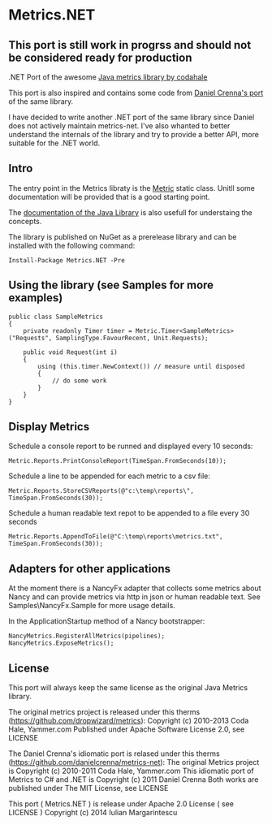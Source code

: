 Metrics.NET
===========

This port is still work in progrss and should not be considered ready for production
------------------------------------------------------------------------------------


.NET Port of the awesome [Java metrics library by codahale](https://github.com/dropwizard/metrics)

This port is also inspired and contains some code from [Daniel Crenna's port](https://github.com/danielcrenna/metrics-net) of the same library.

I have decided to write another .NET port of the same library since Daniel does not actively maintain metrics-net. 
I've also whanted to better understand the internals of the library and try to provide a better API, more suitable for the .NET world.

Intro
-----

The entry point in the Metrics libraty is the [Metric](https://github.com/etishor/Metrics.NET/blob/master/Src/Metrics/Metric.cs) static class. 
Unitll some documentation will be provided that is a good starting point.

The [documentation of the Java Library](http://metrics.codahale.com/manual/core/) is also usefull for understaing the concepts.

The library is published on NuGet as a prerelease library and can be installed with the following command:

    Install-Package Metrics.NET -Pre

Using the library (see Samples for more examples)
-------------------------------------------------

    public class SampleMetrics
    {
        private readonly Timer timer = Metric.Timer<SampleMetrics>("Requests", SamplingType.FavourRecent, Unit.Requests);

        public void Request(int i)
        {
            using (this.timer.NewContext()) // measure until disposed
            {
                // do some work
            }
        }
    }

Display Metrics
---------------

Schedule a console report to be runned and displayed every 10 seconds:

    Metric.Reports.PrintConsoleReport(TimeSpan.FromSeconds(10));

Schedule a line to be appended for each metric to a csv file:

    Metric.Reports.StoreCSVReports(@"c:\temp\reports\", TimeSpan.FromSeconds(30));

Schedule a human readable text repot to be appended to a file every 30 seconds

    Metric.Reports.AppendToFile(@"C:\temp\reports\metrics.txt", TimeSpan.FromSeconds(30));

Adapters for other applications
-------------------------------

At the moment there is a NancyFx adapter that collects some metrics about Nancy and can provide metrics via http in json or human readable text. See Samples\NancyFx.Sample for more usage details. 

In the ApplicationStartup method of a Nancy bootstrapper:

    NancyMetrics.RegisterAllMetrics(pipelines);
    NancyMetrics.ExposeMetrics();


License
-------

This port will always keep the same license as the original Java Metrics library.

The original metrics project is released under this therms (https://github.com/dropwizard/metrics):
Copyright (c) 2010-2013 Coda Hale, Yammer.com
Published under Apache Software License 2.0, see LICENSE

The Daniel Crenna's idiomatic port is relased under this therms (https://github.com/danielcrenna/metrics-net):
The original Metrics project is Copyright (c) 2010-2011 Coda Hale, Yammer.com
This idiomatic port of Metrics to C# and .NET is Copyright (c) 2011 Daniel Crenna
Both works are published under The MIT License, see LICENSE

This port ( Metrics.NET ) is release under Apache 2.0 License ( see LICENSE ) 
Copyright (c) 2014 Iulian Margarintescu

